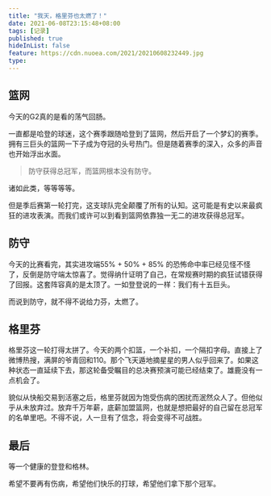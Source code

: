 ```yaml
---
title: "我天，格里芬也太燃了！"
date: 2021-06-08T23:15:48+08:00
tags: [记录]
published: true
hideInList: false
feature: https://cdn.nuoea.com/2021/20210608232449.jpg
type: 
---
```


## 篮网

今天的G2真的是看的荡气回肠。

一直都是哈登的球迷，这个赛季跟随哈登到了篮网，然后开启了一个梦幻的赛季。拥有三巨头的篮网一下子成为夺冠的头号热门。但是随着赛季的深入，众多的声音也开始浮出水面。

> 防守获得总冠军，而篮网根本没有防守。

诸如此类，等等等等。

但是季后赛第一轮打完，这支球队完全颠覆了所有的认知。这可能是有史以来最疯狂的进攻表演。而我们或许可以到看到篮网依靠独一无二的进攻获得总冠军。

## 防守

今天的比赛看完，其实进攻端55% + 50% + 85% 的恐怖命中率已经见怪不怪了，反倒是防守端太惊喜了。觉得纳什证明了自己，在常规赛时期的疯狂试错获得了回报。这套阵容真的是太顶了。一如登登说的一样：我们有十五巨头。

而说到防守，就不得不说给力芬，太燃了。

## 格里芬

格里芬这一轮打得太拼了。今天的两个扣篮，一个补扣，一个隔扣字母。直接上了微博热搜，满屏的爷青回和110。那个飞天遁地摘星星的男人似乎回来了。如果这种状态一直延续下去，那这轮备受瞩目的总决赛预演可能已经结束了。雄鹿没有一点机会了。

貌似从快船交易到活塞之后，格里芬就因为饱受伤病的困扰而泯然众人了。但他似乎从未放弃过。放弃千万年薪，底薪加盟篮网，也就是想把最好的自己留在总冠军的名单里吧。不得不说，人一旦有了信念，将会变得不可战胜。

## 最后

等一个健康的登登和格林。

希望不要再有伤病，希望他们快乐的打球，希望他们拿下那个冠军。

